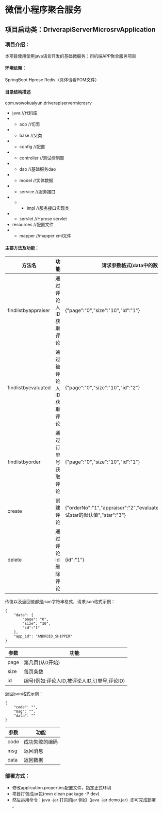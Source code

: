 # 微信小程序聚合服务
 项目启动类：DriverapiServerMicrosrvApplication
---
### 项目介绍：
本项目使用使用java语言开发的基础微服务：司机端APP聚合服务项目

#### 环境依赖：
SpringBoot Hprose Redis（具体请看POM文件）
#### 目录结构描述
com.wowokuaiyun.driverapiservermicrosrv

- java //代码库
- - aop      //切面
- - base      //父类
- - config   //配置
- - controller   //测试控制器
- - dao   //基础服务dao
- - model //实体数据
- - service  //服务接口
- - - impl //服务接口实现类
- - servlet //Hprose servlet
- resources //配置文件
- - mapper //mapper xml文件
#### 主要方法及功能：

方法名| 功能 |  请求参数格式(data中的数据) |
| ------ | ------ | ------   
findlistbyappraiser | 通过评论人ID获取评论 | {"page":"0","size":"10","id":"1"}
findlistbyevaluated | 通过被评论人ID获取评论 |{"page":"0","size":"10","id":"2"}
findlistbyorder | 通过订单号获取评论 | {"page":"0","size":"10","id":"1"}
create | 创建评论 | {"orderNo":"1","appraiser":"2","evaluated":"","content":"测试star的默认值","star":"3"}
delete | 通过评论id删除评论 | {id":"1"}
传值以及返回值都是json字符串格式，请求json格式示例：

```
{
	"data": {
		"page": "0",
		"size": "10",
		"id":"1"
	},
	"app_id": "ANDROID_SHIPPER"
}
```


参数 | 功能
---|---
page | 第几页(从0开始)
size | 每页条数
id | 编号(例如:评论人ID,被评论人ID,订单号,评论ID)

返回json格式示例：

```
{
    "code": "", 
    "msg": "", 
    "data": ""
}
```

参数 | 功能
---|---
code | 成功失败的编码
msg | 返回消息
data | 返回数据

### 部署方式：
- 修改application.properties配置文件，指定正式环境
- 项目打包成jar包(mvn clean package -P dev)
- 然后运用命令：java -jar 打包的jar 例如（java -jar demo.jar）即可完成部署 。
